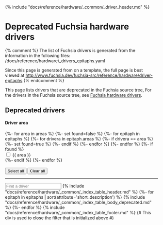 {% include "docs/reference/hardware/_common/_driver_header.md" %}

# Deprecated Fuchsia hardware drivers

{% comment %}
The list of Fuchsia drivers is generated from the information in the following
files:
/docs/reference/hardware/_drivers_epitaphs.yaml

Since this page is generated from on a template, the full page is best viewed at
http://www.fuchsia.dev/fuchsia-src/reference/hardware/driver-epitaphs
{% endcomment %}

This page lists drivers that are deprecated in the Fuchsia source tree, For the
drivers in the Fuchsia source tree, see [Fuchsia hardware drivers](drivers.md).

<a name="deprecated-drivers"><h2>Deprecated drivers</h2></a>
  <div class="form-checkbox">
  <h4 class="showalways">Driver area</h4>
<form id="filter-checkboxes-reset-2">
  {%- for area in areas %}
    {%- set found=false %}
    {%- for epitaph in epitaphs %}
        {%- for drivera in epitaph.areas %}
          {%- if drivera == area %}
            {%- set found=true %}
          {%- endif %}
        {%- endfor %}
    {%- endfor %}
    {%- if found %}
      <div class="checkbox-div">
        <input type="checkbox" value="area-{{ area|replace(" ", "-") }}"
        id="checkbox-reset-deprecated-{{ area|replace(" ", "-") }}">
        <label for="checkbox-reset-deprecated-{{ area|replace(" ", "-") }}">{{ area }}</label>
      </div>
    {%- endif %}
  {%- endfor %}
  <br>
  <br>
  <button class="select-all">Select all</button>
  <button class="clear-all">Clear all</button>
  <hr>
</form>
    <devsite-filter match="all" checkbox-form-id="filter-checkboxes-reset-2" sortable="0">
  <input type="text" placeholder="Find a driver" column="all">
{% include "docs/reference/hardware/_common/_index_table_header.md" %}
{%- for epitaph in epitaphs | sort(attribute='short_description') %}
        {% include "docs/reference/hardware/_common/_index_table_body_deprecated.md" %}
{%- endfor %}
{% include "docs/reference/hardware/_common/_index_table_footer.md" %}
{# This div is used to close the filter that is initialized above #}
</div>